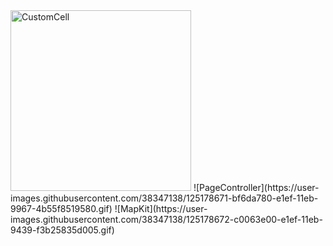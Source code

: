 <img width="289" alt="CustomCell" src="https://user-images.githubusercontent.com/38347138/125178735-3b67ef80-e1f0-11eb-8f8d-a55528a3a9f2.png">
![PageController](https://user-images.githubusercontent.com/38347138/125178671-bf6da780-e1ef-11eb-9967-4b55f8519580.gif)
![MapKit](https://user-images.githubusercontent.com/38347138/125178672-c0063e00-e1ef-11eb-9439-f3b25835d005.gif)
